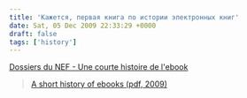```yaml
---
title: 'Кажется, первая книга по истории электронных книг'
date: Sat, 05 Dec 2009 22:33:29 +0000
draft: false
tags: ['history']
---
```


[Dossiers du NEF - Une courte histoire de l'ebook](http://www.etudes-francaises.net/dossiers/ebook.htm#)  

> [A short history of ebooks (pdf, 2009)](http://www.etudes-francaises.net/dossiers/ebookEN.pdf)
